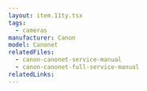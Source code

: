 ```yaml
---
layout: item.11ty.tsx
tags:
  - cameras
manufacturer: Canon
model: Canonet
relatedFiles:
  - canon-canonet-service-manual
  - canon-canonet-full-service-manual
relatedLinks:
---
```

